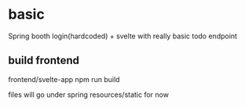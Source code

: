 # basic

Spring booth login(hardcoded) + svelte with really basic todo endpoint


## build frontend
frontend/svelte-app
npm run build

files will go under spring resources/static for now

